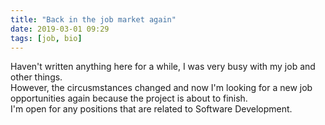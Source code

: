 ```yaml
---
title: "Back in the job market again"
date: 2019-03-01 09:29
tags: [job, bio]
---
```


Haven't written anything here for a while, I was very busy with my job and other things.  
However, the circusmstances changed and now I'm looking for a new job opportunities again because the project is about to finish.  
I'm open for any positions that are related to Software Development.
